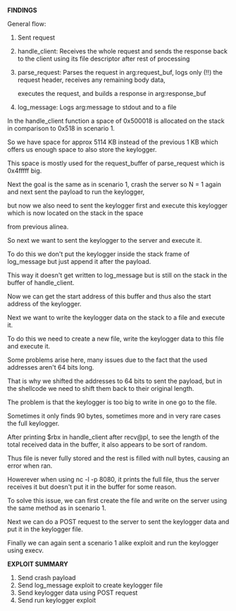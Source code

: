 **FINDINGS**

General flow:

1) Sent request
2) handle_client: Receives the whole request and sends the response back to the client using its file descriptor after rest of processing
3) parse_request: Parses the request in arg:request_buf, logs only (!!) the request header, receives any remaining body data,

   executes the request, and builds a response in arg:response_buf
4) log_message: Logs arg:message to stdout and to a file

In the handle_client function a space of 0x500018 is allocated on the stack in comparison to 0x518 in scenario 1.

So we have space for approx 5114 KB instead of the previous 1 KB which offers us enough space to also store the keylogger.

This space is mostly used for the request_buffer of parse_request which is 0x4fffff big.

Next the goal is the same as in scenario 1, crash the server so N = 1 again and next sent the payload to run the keylogger,

but now we also need to sent the keylogger first and execute this keylogger which is now located on the stack in the space

from previous alinea.

So next we want to sent the keylogger to the server and execute it.

To do this we don't put the keylogger inside the stack frame of log_message but just append it after the payload.

This way it doesn't get written to log_message but is still on the stack in the buffer of handle_client.

Now we can get the start address of this buffer and thus also the start address of the keylogger.

Next we want to write the keylogger data on the stack to a file and execute it.

To do this we need to create a new file, write the keylogger data to this file and execute it.

Some problems arise here, many issues due to the fact that the used addresses aren't 64 bits long.

That is why we shifted the addresses to 64 bits to sent the payload, but in the shellcode we need to shift them back to their original length.

The problem is that the keylogger is too big to write in one go to the file.

Sometimes it only finds 90 bytes, sometimes more and in very rare cases the full keylogger.

After printing $rbx in handle_client after recv@pl, to see the length of the total received data in the buffer, it also appears to be sort of random.

Thus file is never fully stored and the rest is filled with null bytes, causing an error when ran.

Howerever when using nc -l -p 8080, it prints the full file, thus the server receives it but doesn't put it in the buffer for some reason.

To solve this issue, we can first create the file and write on the server using the same method as in scenario 1.

Next we can do a POST request to the server to sent the keylogger data and put it in the keylogger file.

Finally we can again sent a scenario 1 alike exploit and run the keylogger using execv.


**EXPLOIT SUMMARY**

1) Send crash payload
2) Send log_message exploit to create keylogger file
3) Send keylogger data using POST request
4) Send run keylogger exploit
